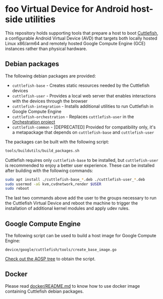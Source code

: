 # foo Virtual Device for Android host-side utilities

This repository holds supporting tools that prepare a host to boot
[Cuttlefish](https://source.android.com/setup/create/cuttlefish), a configurable
Android Virtual Device (AVD) that targets both locally hosted Linux x86/arm64
and remotely hosted Google Compute Engine (GCE) instances rather than physical
hardware.

## Debian packages

The following debian packages are provided:

* `cuttlefish-base` - Creates static resources needed by the Cuttlefish devices
* `cuttlefish-user` - Provides a local web server that enables interactions with
the devices through the browser
* `cuttlefish-integration` - Installs additional utilities to run Cuttlefish in
Google Compute Engine
* `cuttlefish-orchestration` - Replaces `cuttlefish-user` in the
[Orchestration project](https://github.com/google/cloud-android-orchestration)
* `cuttlefish-common` - [DEPRECATED] Provided for compatibility only, it's a
metapackage that depends on `cuttlefish-base` and `cuttlefish-user`

The packages can be built with the following script:

```bash
tools/buildutils/build_packages.sh
```

Cuttlefish requires only `cuttlefish-base` to be installed, but `cuttlefish-user`
is recommended to enjoy a better user experience. These can be installed after
building with the following commands:

```bash
sudo apt install ./cuttlefish-base_*.deb ./cuttlefish-user_*.deb
sudo usermod -aG kvm,cvdnetwork,render $USER
sudo reboot
```

The last two commands above add the user to the groups necessary to run the Cuttlefish 
Virtual Device and reboot the machine to trigger the installation of additional
kernel modules and apply udev rules.

## Google Compute Engine

The following script can be used to build a host image for Google Compute Engine:

    device/google/cuttlefish/tools/create_base_image.go

[Check out the AOSP tree](https://source.android.com/setup/build/downloading)
to obtain the script.

## Docker

Please read [docker/README.md](docker/README.md) to know how to use docker image
containing Cuttlefish debian packages.

